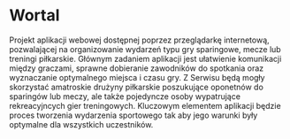 # Wortal
Projekt aplikacji webowej dostępnej poprzez przeglądarkę internetową, pozwalającej na organizowanie wydarzeń typu gry sparingowe, mecze lub treningi piłkarskie. 
Głównym zadaniem aplikacji jest ułatwienie komunikacji między graczami, sprawne dobieranie zawodników do spotkania oraz wyznaczanie optymalnego miejsca i czasu gry. Z Serwisu będą mogły skorzystać amatroskie drużyny piłkarskie poszukujące oponetnów do sparingów lub meczy, ale także pojedyncze osoby wypatrujące rekreacyjncych gier treningowych. Kluczowym elementem aplikacji będzie proces tworzenia wydarzenia sportowego tak aby jego warunki były optymalne dla wszystkich uczestników. 
